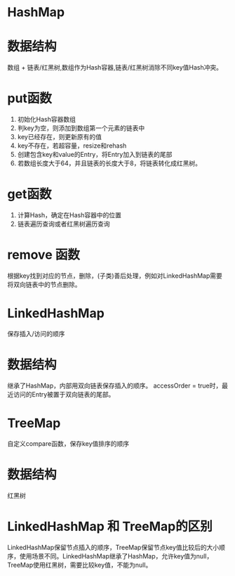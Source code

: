 
HashMap
=======

数据结构
========
数组 + 链表/红黑树,数组作为Hash容器,链表/红黑树消除不同key值Hash冲突。

put函数
=======
1. 初始化Hash容器数组
2. 判key为空，则添加到数组第一个元素的链表中
3. key已经存在，则更新原有的值
4. key不存在，若超容量，resize和rehash
5. 创建包含key和value的Entry，将Entry加入到链表的尾部
6. 若数组长度大于64，并且链表的长度大于8，将链表转化成红黑树。

get函数
=======
1. 计算Hash，确定在Hash容器中的位置
2. 链表遍历查询或者红黑树遍历查询

remove 函数
==========
根据key找到对应的节点，删除，(子类)善后处理，例如对LinkedHashMap需要将双向链表中的节点删除。

LinkedHashMap
=============
保存插入/访问的顺序

数据结构
=======
继承了HashMap，内部用双向链表保存插入的顺序。
accessOrder = true时，最近访问的Entry被置于双向链表的尾部。

TreeMap
=======
自定义compare函数，保存key值排序的顺序

数据结构
========
红黑树



LinkedHashMap 和 TreeMap的区别
==============================
LinkedHashMap保留节点插入的顺序，TreeMap保留节点key值比较后的大小顺序，使用场景不同。LinkedHashMap继承了HashMap，允许key值为null，TreeMap使用红黑树，需要比较key值，不能为null。

